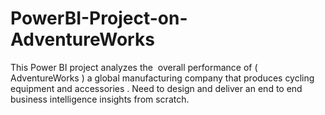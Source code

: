 # PowerBI-Project-on-AdventureWorks
This Power BI project analyzes the  overall performance of ( AdventureWorks ) a global manufacturing company that produces cycling equipment and accessories . Need to design and deliver an end to end business intelligence insights from scratch.
